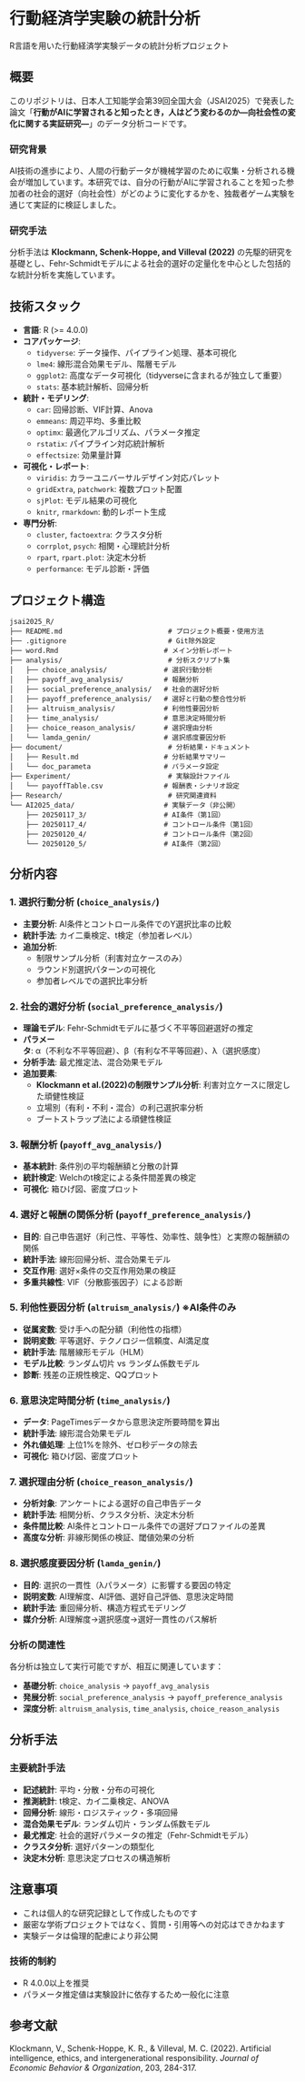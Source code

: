 # 行動経済学実験の統計分析

R言語を用いた行動経済学実験データの統計分析プロジェクト

## 概要

このリポジトリは、日本人工知能学会第39回全国大会（JSAI2025）で発表した論文「**行動がAIに学習されると知ったとき，人はどう変わるのか―向社会性の変化に関する実証研究―**」のデータ分析コードです。

### 研究背景
AI技術の進歩により、人間の行動データが機械学習のために収集・分析される機会が増加しています。本研究では、自分の行動がAIに学習されることを知った参加者の社会的選好（向社会性）がどのように変化するかを、独裁者ゲーム実験を通じて実証的に検証しました。

### 研究手法
分析手法は **Klockmann, Schenk-Hoppe, and Villeval (2022)** の先駆的研究を基礎とし、Fehr-Schmidtモデルによる社会的選好の定量化を中心とした包括的な統計分析を実施しています。

## 技術スタック

- **言語**: R (>= 4.0.0)
- **コアパッケージ**: 
  - `tidyverse`: データ操作、パイプライン処理、基本可視化
  - `lme4`: 線形混合効果モデル、階層モデル
  - `ggplot2`: 高度なデータ可視化（tidyverseに含まれるが独立して重要）
  - `stats`: 基本統計解析、回帰分析
- **統計・モデリング**:
  - `car`: 回帰診断、VIF計算、Anova
  - `emmeans`: 周辺平均、多重比較
  - `optimx`: 最適化アルゴリズム、パラメータ推定
  - `rstatix`: パイプライン対応統計解析
  - `effectsize`: 効果量計算
- **可視化・レポート**:
  - `viridis`: カラーユニバーサルデザイン対応パレット
  - `gridExtra`, `patchwork`: 複数プロット配置
  - `sjPlot`: モデル結果の可視化
  - `knitr`, `rmarkdown`: 動的レポート生成
- **専門分析**:
  - `cluster`, `factoextra`: クラスタ分析
  - `corrplot`, `psych`: 相関・心理統計分析
  - `rpart`, `rpart.plot`: 決定木分析
  - `performance`: モデル診断・評価

## プロジェクト構造

```
jsai2025_R/
├── README.md                          # プロジェクト概要・使用方法
├── .gitignore                         # Git除外設定
├── word.Rmd                          # メイン分析レポート
├── analysis/                          # 分析スクリプト集
│   ├── choice_analysis/              # 選択行動分析
│   ├── payoff_avg_analysis/          # 報酬分析  
│   ├── social_preference_analysis/   # 社会的選好分析
│   ├── payoff_preference_analysis/   # 選好と行動の整合性分析
│   ├── altruism_analysis/            # 利他性要因分析
│   ├── time_analysis/                # 意思決定時間分析
│   ├── choice_reason_analysis/       # 選択理由分析
│   └── lamda_genin/                  # 選択感度要因分析
├── document/                          # 分析結果・ドキュメント
│   ├── Result.md                     # 分析結果サマリー
│   └── doc_parameta                  # パラメータ設定
├── Experiment/                        # 実験設計ファイル
│   └── payoffTable.csv               # 報酬表・シナリオ設定
├── Research/                          # 研究関連資料
└── AI2025_data/                      # 実験データ（非公開）
    ├── 20250117_3/                   # AI条件（第1回）
    ├── 20250117_4/                   # コントロール条件（第1回）
    ├── 20250120_4/                   # コントロール条件（第2回）
    └── 20250120_5/                   # AI条件（第2回）
```

## 分析内容

### 1. 選択行動分析 (`choice_analysis/`)
- **主要分析**: AI条件とコントロール条件でのY選択比率の比較
- **統計手法**: カイ二乗検定、t検定（参加者レベル）
- **追加分析**: 
  - 制限サンプル分析（利害対立ケースのみ）
  - ラウンド別選択パターンの可視化
  - 参加者レベルでの選択比率分析

### 2. 社会的選好分析 (`social_preference_analysis/`)
- **理論モデル**: Fehr-Schmidtモデルに基づく不平等回避選好の推定
- **パラメータ**: α（不利な不平等回避）、β（有利な不平等回避）、λ（選択感度）
- **分析手法**: 最尤推定法、混合効果モデル
- **追加要素**:
  - **Klockmann et al.(2022)の制限サンプル分析**: 利害対立ケースに限定した頑健性検証
  - 立場別（有利・不利・混合）の利己選択率分析
  - ブートストラップ法による頑健性検証

### 3. 報酬分析 (`payoff_avg_analysis/`)
- **基本統計**: 条件別の平均報酬額と分散の計算
- **統計検定**: Welchのt検定による条件間差異の検定
- **可視化**: 箱ひげ図、密度プロット

### 4. 選好と報酬の関係分析 (`payoff_preference_analysis/`)
- **目的**: 自己申告選好（利己性、平等性、効率性、競争性）と実際の報酬額の関係
- **統計手法**: 線形回帰分析、混合効果モデル
- **交互作用**: 選好×条件の交互作用効果の検証
- **多重共線性**: VIF（分散膨張因子）による診断

### 5. 利他性要因分析 (`altruism_analysis/`) ※AI条件のみ
- **従属変数**: 受け手への配分額（利他性の指標）
- **説明変数**: 平等選好、テクノロジー信頼度、AI満足度
- **統計手法**: 階層線形モデル（HLM）
- **モデル比較**: ランダム切片 vs ランダム係数モデル
- **診断**: 残差の正規性検定、QQプロット

### 6. 意思決定時間分析 (`time_analysis/`)
- **データ**: PageTimesデータから意思決定所要時間を算出
- **統計手法**: 線形混合効果モデル
- **外れ値処理**: 上位1%を除外、ゼロ秒データの除去
- **可視化**: 箱ひげ図、密度プロット

### 7. 選択理由分析 (`choice_reason_analysis/`)
- **分析対象**: アンケートによる選好の自己申告データ
- **統計手法**: 相関分析、クラスタ分析、決定木分析
- **条件間比較**: AI条件とコントロール条件での選好プロファイルの差異
- **高度な分析**: 非線形関係の検証、閾値効果の分析

### 8. 選択感度要因分析 (`lamda_genin/`)
- **目的**: 選択の一貫性（λパラメータ）に影響する要因の特定
- **説明変数**: AI理解度、AI評価、選好自己評価、意思決定時間
- **統計手法**: 重回帰分析、構造方程式モデリング
- **媒介分析**: AI理解度→選択感度→選好一貫性のパス解析


### 分析の関連性
各分析は独立して実行可能ですが、相互に関連しています：
- **基礎分析**: `choice_analysis` → `payoff_avg_analysis`
- **発展分析**: `social_preference_analysis` → `payoff_preference_analysis`
- **深度分析**: `altruism_analysis`, `time_analysis`, `choice_reason_analysis`

## 分析手法

### 主要統計手法
- **記述統計**: 平均・分散・分布の可視化
- **推測統計**: t検定、カイ二乗検定、ANOVA
- **回帰分析**: 線形・ロジスティック・多項回帰
- **混合効果モデル**: ランダム切片・ランダム係数モデル
- **最尤推定**: 社会的選好パラメータの推定（Fehr-Schmidtモデル）
- **クラスタ分析**: 選好パターンの類型化
- **決定木分析**: 意思決定プロセスの構造解析

## 注意事項

- これは個人的な研究記録として作成したものです
- 厳密な学術プロジェクトではなく、質問・引用等への対応はできかねます
- 実験データは倫理的配慮により非公開

### 技術的制約
- R 4.0.0以上を推奨
- パラメータ推定値は実験設計に依存するため一般化に注意

## 参考文献

Klockmann, V., Schenk-Hoppe, K. R., & Villeval, M. C. (2022). Artificial intelligence, ethics, and intergenerational responsibility. *Journal of Economic Behavior & Organization*, 203, 284-317.


